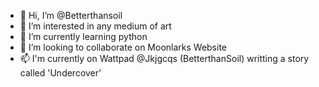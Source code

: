 - 👋 Hi, I’m @Betterthansoil
- 👀 I’m interested in any medium of art
- 🌱 I’m currently learning python
- 💞️ I’m looking to collaborate on Moonlarks Website
- 📫 I'm currently on Wattpad @Jkjgcqs (BetterthanSoil) writting a story called 'Undercover'

<!---
Betterthansoil/Betterthansoil is a ✨ special ✨ repository because its `README.md` (this file) appears on your GitHub profile.
You can click the Preview link to take a look at your changes.
--->
